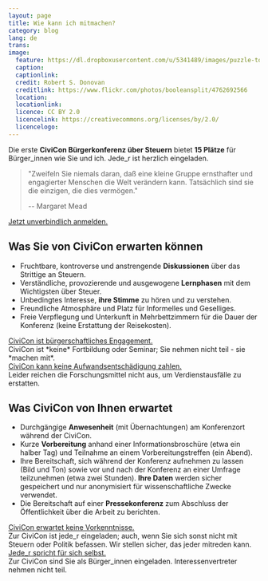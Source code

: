 ```yaml
---
layout: page
title: Wie kann ich mitmachen?
category: blog
lang: de
trans:
image:
  feature: https://dl.dropboxusercontent.com/u/5341489/images/puzzle-together_crop.jpg  
  caption:
  captionlink:
  credit: Robert S. Donovan
  creditlink: https://www.flickr.com/photos/booleansplit/4762692566  
  location:
  locationlink:
  licence: CC BY 2.0
  licencelink: https://creativecommons.org/licenses/by/2.0/
  licencelogo:
---
```


Die erste **CiviCon Bürgerkonferenz über Steuern** bietet **15 Plätze** für Bürger_innen wie Sie und ich.
Jede_r ist herzlich eingeladen.

> "Zweifeln Sie niemals daran, daß eine kleine Gruppe ernsthafter und engagierter Menschen die Welt verändern kann.
> Tatsächlich sind sie die einzigen, die dies vermögen."
>
> -- Margaret Mead

<div markdown="0"><a href="/anmeldung/" class="btn btn-success">Jetzt unverbindlich anmelden.</a></div>


## Was Sie von CiviCon erwarten können

- Fruchtbare, kontroverse und anstrengende **Diskussionen** über das Strittige an Steuern.
- Verständliche, provozierende und ausgewogene **Lernphasen** mit dem Wichtigsten über Steuer.
- Unbedingtes Interesse, **ihre Stimme** zu hören und zu verstehen.
- Freundliche Atmosphäre und Platz für Informelles und Geselliges.
- Freie Verpflegung und Unterkunft in Mehrbettzimmern für die Dauer der Konferenz (keine Erstattung der Reisekosten).

<div markdown="0"><a href="" class="btn btn-info">CiviCon ist bürgerschaftliches Engagement.</a></div>
CiviCon ist *keine* Fortbildung oder Seminar; Sie nehmen nicht teil - sie *machen mit*.

<div markdown="0"><a href="" class="btn btn-warning">CiviCon kann keine Aufwandsentschädigung zahlen.</a></div>
Leider reichen die Forschungsmittel nicht aus, um Verdienstausfälle zu erstatten.


## Was CiviCon von Ihnen erwartet

- Durchgängige **Anwesenheit** (mit Übernachtungen) am Konferenzort während der CiviCon.
- Kurze **Vorbereitung** anhand einer Informationsbroschüre (etwa ein halber Tag) und Teilnahme an einem Vorbereitungstreffen (ein Abend).
- Ihre Bereitschaft, sich während der Konferenz aufnehmen zu lassen (Bild und Ton) sowie vor und nach der Konferenz an einer Umfrage teilzunehmen (etwa zwei Stunden). **Ihre Daten** werden sicher gespeichert und nur anonymisiert für wissenschaftliche Zwecke verwendet.
- Die Bereitschaft auf einer **Pressekonferenz** zum Abschluss der Öffentlichkeit über die Arbeit zu berichten.

<div markdown="0"><a href="" class="btn btn-info">CiviCon erwartet keine Vorkenntnisse.</a></div>
Zur CiviCon ist jede_r eingeladen; auch, wenn Sie sich sonst nicht mit Steuern oder Politik befassen.
Wir stellen sicher, das jeder mitreden kann.

<div markdown="0"><a href="" class="btn btn-warning">Jede_r spricht für sich selbst.</a></div>
Zur CiviCon sind Sie als Bürger_innen eingeladen.
Interessenvertreter nehmen nicht teil.
